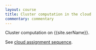 ```yaml
---
layout: course
title: Cluster computation in the cloud
commentary: commentary
---
```

Cluster computation on {{site.serName}}.

See [cloud assignment sequence](cloud.html#cluster).

